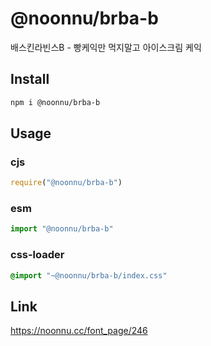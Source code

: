 # @noonnu/brba-b
배스킨라빈스B - 빵케익만 먹지말고 아이스크림 케익

## Install
```sh
npm i @noonnu/brba-b
```
## Usage
### cjs
```js
require("@noonnu/brba-b")
```
### esm
```js
import "@noonnu/brba-b"
```
### css-loader
```css
@import "~@noonnu/brba-b/index.css"
```

## Link
https://noonnu.cc/font_page/246